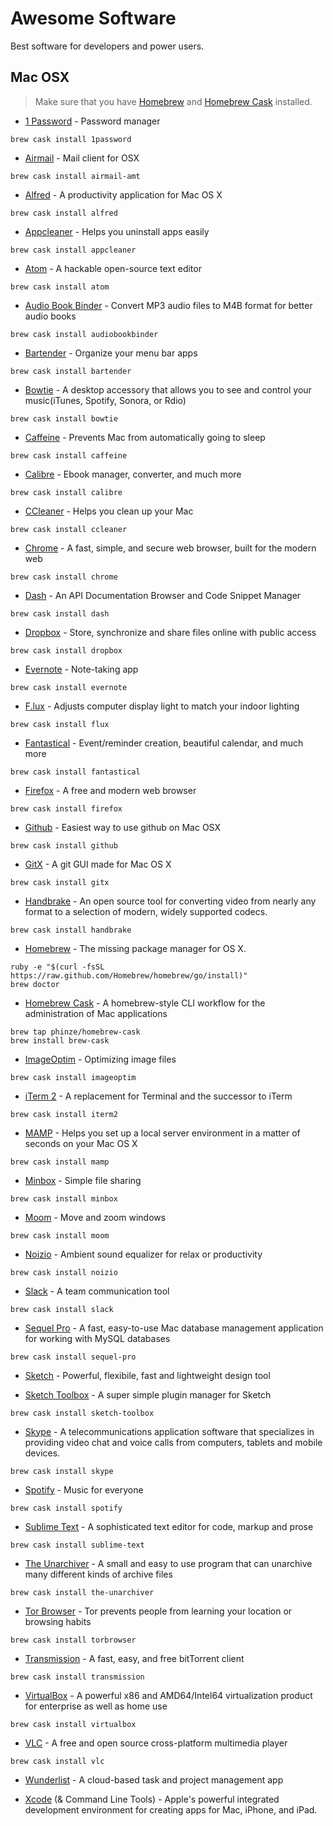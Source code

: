 # Awesome Software

Best software for developers and power users.

## Mac OSX

> Make sure that you have [Homebrew](http://brew.sh/) and [Homebrew Cask](#homebrew-cask) installed.

- [1 Password](https://agilebits.com/onepassword/mac) - Password manager
```
brew cask install 1password
```

- [Airmail](http://airmailapp.com/) - Mail client for OSX
```
brew cask install airmail-amt
```

- [Alfred](http://www.alfredapp.com/) - A productivity application for Mac OS X
```
brew cask install alfred
```

- [Appcleaner](http://www.macupdate.com/app/mac/25276/appcleaner) - Helps you uninstall apps easily
```
brew cask install appcleaner
```

- [Atom](https://atom.io/) - A hackable open-source text editor
```
brew cask install atom
```

- [Audio Book Binder](http://www.macupdate.com/app/mac/33824/audiobook-binder) - Convert MP3 audio files to M4B format for better audio books
```
brew cask install audiobookbinder
```

- [Bartender](http://www.macbartender.com/) - Organize your menu bar apps
```
brew cask install bartender
```

- [Bowtie](http://bowtieapp.com/) - A desktop accessory that allows you to see and control your music(iTunes, Spotify, Sonora, or Rdio)
```
brew cask install bowtie
```

- [Caffeine](http://lightheadsw.com/caffeine/) - Prevents Mac from automatically going to sleep
```
brew cask install caffeine
```

- [Calibre](http://calibre-ebook.com/) - Ebook manager, converter, and much more
```
brew cask install calibre
```

- [CCleaner](https://www.piriform.com/mac/ccleaner) - Helps you clean up your Mac
```
brew cask install ccleaner
```

- [Chrome](http://www.google.com/chrome/) - A fast, simple, and secure web browser, built for the modern web
```
brew cask install chrome
```

- [Dash](http://kapeli.com/dash) - An API Documentation Browser and Code Snippet Manager
```
brew cask install dash
```

- [Dropbox](https://www.dropbox.com/) - Store, synchronize and share files online with public access
```
brew cask install dropbox
```

- [Evernote](https://evernote.com/) - Note-taking app
```
brew cask install evernote
```

- [F.lux](http://justgetflux.com/) - Adjusts computer display light to match your indoor lighting
```
brew cask install flux
```

- [Fantastical](http://flexibits.com/fantastical) - Event/reminder creation, beautiful calendar, and much more
```
brew cask install fantastical
```

- [Firefox](https://www.mozilla.org/en-US/firefox/new/) - A free and modern web browser
```
brew cask install firefox
```

- [Github](https://mac.github.com/) - Easiest way to use github on Mac OSX
```
brew cask install github
```

- [GitX](http://gitx.frim.nl/) - A git GUI made for Mac OS X
```
brew cask install gitx
```

- [Handbrake](https://handbrake.fr/) - An open source tool for converting video from nearly any format to a selection of modern, widely supported codecs.
```
brew cask install handbrake
```

- [Homebrew](https://github.com/Homebrew/homebrew) - The missing package manager for OS X.
```
ruby -e "$(curl -fsSL https://raw.github.com/Homebrew/homebrew/go/install)"
brew doctor
```

- [Homebrew Cask](https://github.com/phinze/homebrew-cask) - A homebrew-style CLI workflow for the administration of Mac applications
```
brew tap phinze/homebrew-cask
brew install brew-cask
```

- [ImageOptim](http://imageoptim.com/) - Optimizing image files
```
brew cask install imageoptim
```

- [iTerm 2](http://www.iterm2.com/) - A replacement for Terminal and the successor to iTerm
```
brew cask install iterm2
```

- [MAMP](http://www.mamp.info/) - Helps you set up a local server environment in a matter of seconds on your Mac OS X
```
brew cask install mamp
```

- [Minbox](https://minbox.com/) - Simple file sharing
```
brew cask install minbox
```

- [Moom](http://manytricks.com/moom/) - Move and zoom windows
```
brew cask install moom
```

- [Noizio](http://noiz.io/) - Ambient sound equalizer for relax or productivity
```
brew cask install noizio
```

- [Slack](https://slack.com/) - A team communication tool
```
brew cask install slack
```

- [Sequel Pro](http://www.sequelpro.com/) - A fast, easy-to-use Mac database management application for working with MySQL databases
```
brew cask install sequel-pro
```

- [Sketch](http://bohemiancoding.com/sketch/) - Powerful, flexibile, fast and lightweight design tool


- [Sketch Toolbox](http://sketchtoolbox.com/) - A super simple plugin manager for Sketch
```
brew cask install sketch-toolbox
```

- [Skype](http://www.skype.com/) - A telecommunications application software that specializes in providing video chat and voice calls from computers, tablets and mobile devices.
```
brew cask install skype
```

- [Spotify](https://www.spotify.com/) - Music for everyone
```
brew cask install spotify
```

- [Sublime Text](http://www.sublimetext.com/) - A sophisticated text editor for code, markup and prose
```
brew cask install sublime-text
```

- [The Unarchiver](https://itunes.apple.com/us/app/the-unarchiver/id425424353) - A small and easy to use program that can unarchive many different kinds of archive files
```
brew cask install the-unarchiver
```

- [Tor Browser](https://www.torproject.org/) - Tor prevents people from learning your location or browsing habits
```
brew cask install torbrowser
```

- [Transmission](http://www.transmissionbt.com/) - A fast, easy, and free bitTorrent client
```
brew cask install transmission
```

- [VirtualBox](https://www.virtualbox.org/) - A powerful x86 and AMD64/Intel64 virtualization product for enterprise as well as home use
```
brew cask install virtualbox
```

- [VLC](http://www.videolan.org/vlc/index.html) - A free and open source cross-platform multimedia player
```
brew cask install vlc
```

- [Wunderlist](https://www.wunderlist.com/) - A cloud-based task and project management app


- [Xcode](https://developer.apple.com/xcode/) (& Command Line Tools) - Apple's powerful integrated development environment for creating apps for Mac, iPhone, and iPad.
